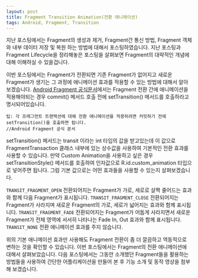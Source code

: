 ```yaml
---
layout: post
title: Fragment Transition Animation(전환 애니메이션)
tags: Android, Fragment, Transition
---
```


지난 포스팅에서는 Fragment의 생성과 제거, Fragment간 통신 방법, Fragment 객체와 내부 데이터 저장 및 복원 하는 방법에 대해서 포스팅하였습니다. 지난 포스팅과 Fragment Lifecycle을 정리해놓은 포스팅을 살펴보면 Fragment의 대략적인 개념에 대해 이해하실 수 있을겁니다.

이번 포스팅에서는 Fragment가 전환되면 기존 Fragment가 없어지고 새로운 Fragment가 생기는 그 과정에 애니메이션 효과를 적용할 수 있는 방법에 대해서 알아보겠습니다.
[Android Fragment 공식문서](https://developer.android.com/guide/components/fragments?hl=ko#Transactions)에서는 Fragment 전환 간에 애니메이션을 적용해야되는 경우 commit() 메서드 호출 전에 setTransition() 메서드를 호출하라고 명시되어있습니다.
```
팁: 각 프래그먼트 트랜잭션에 대해 전환 애니메이션을 적용하려면 커밋하기 전에 setTransition()을 호출하면 됩니다.
//Android Fragment 공식 문서
```
setTransition() 메서드는 transit 이라는 int 타입의 값을 받고있는데 이 값으로 FragmentTransaction 클래스 내부에 있는 상수값을 사용하여 기본적인 전환 효과를 사용할 수 있습니다. 만약 Custom Animation을 사용하고 싶은 경우 setTransitionStyle() 메서드를 호출하여 인자값으로 R.id.custom_animation 타입으로 넣어주면 됩니다.
그럼 기본 값으로는 어떤 효과들을 사용할 수 있는지 살펴보겠습니다.

`TRANSIT_FRAGMENT_OPEN`
전환되어지는 Fragment가 가로, 세로로 살짝 줄어드는 효과와 함께 다음 Fragment가 표시됩니다.
`TRANSIT_FRAGMENT_CLOSE`
전환되어지는 Fragment가 사라지며 새로운 Fragment의 가로, 세로가 넓어지는 효과와 함께 표시됩니다.
`TRANSIT_FRAGMENT_FADE`
전환되어지는 Fragment가 어둡게 사라지면서 새로운 Fragment가 전체 영역에 서서히 나타나는 Fade In, Out 효과와 함께 표시됩니다.
`TRANSIT_NONE`
전환 애니메이션 효과를 주지 않습니다.

위의 기본 애니메이션 효과만 사용해도 Fragment 전환이 좀 더 깔끔하고 역동적으로 변하는 것을 확인할 수 있습니다.
이번 포스팅에서는 Fragment의 전환 애니메이션에 대해서 살펴보았습니다. 다음 포스팅에서는 그동안 소개했던 Fragment들을 활용하는 방법들을 사용하여 간단한 어플리케이션을 만들어 본 후 기능 소개 및 동작 영상을 첨부해 보겠습니다.